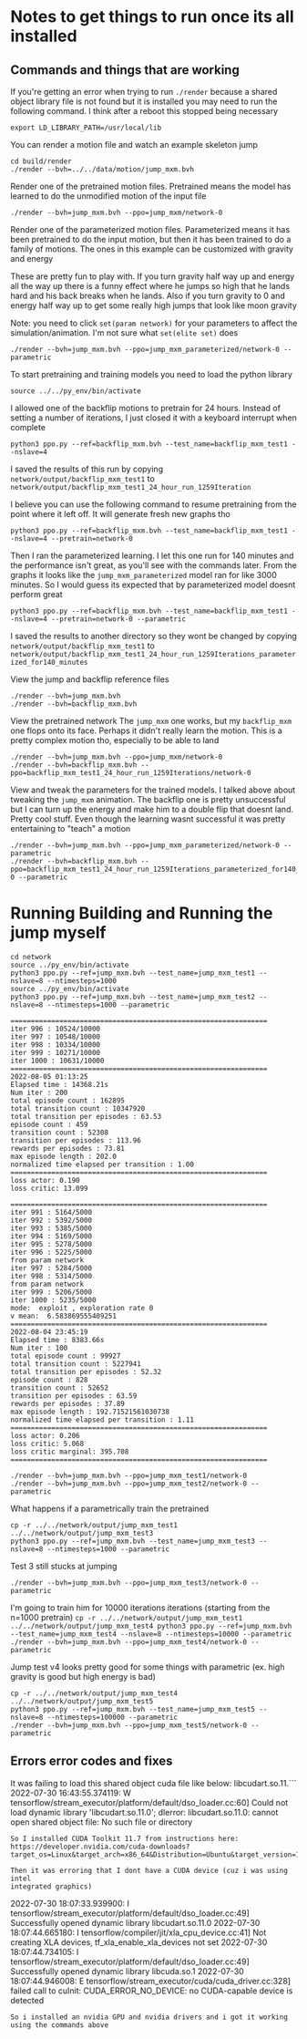 # Notes to get things to run once its all installed

## Commands and things that are working

If you're getting an error when trying to run `./render` because a shared object
library file is not found but it is installed you may need to run the following
command. I think after a reboot this stopped being necessary
```
export LD_LIBRARY_PATH=/usr/local/lib
```


You can render a motion file and watch an example skeleton jump
```
cd build/render
./render --bvh=../../data/motion/jump_mxm.bvh
```
Render one of the pretrained motion files. Pretrained means the model has
learned to do the unmodified motion of the input file
```
./render --bvh=jump_mxm.bvh --ppo=jump_mxm/network-0
```
Render one of the parameterized motion files. Parameterized means it has been
pretrained to do the input motion, but then it has been trained to do a family
of motions. The ones in this example can be customized with gravity and energy

These are pretty fun to play with. If you turn gravity half way up and energy
all the way up there is a funny effect where he jumps so high that he lands hard
and his back breaks when he lands. Also if you turn gravity to 0 and energy half
way up to get some really high jumps that look like moon gravity

Note: you need to click `set(param network)` for your parameters to affect the
simulation/animation. I'm not sure what `set(elite set)` does
```
./render --bvh=jump_mxm.bvh --ppo=jump_mxm_parameterized/network-0 --parametric
```

To start pretraining and training models you need to load the python library
```
source ../../py_env/bin/activate
```

I allowed one of the backflip motions to pretrain for 24 hours. Instead of
setting a number of iterations, I just closed it with a keyboard interrupt when
complete
```
python3 ppo.py --ref=backflip_mxm.bvh --test_name=backflip_mxm_test1 --nslave=4
```
I saved the results of this run by copying `network/output/backflip_mxm_test1`
to `network/output/backflip_mxm_test1_24_hour_run_1259Iteration`

I believe you can use the following command to resume pretraining from the point
where it left off. It will generate fresh new graphs tho
```
python3 ppo.py --ref=backflip_mxm.bvh --test_name=backflip_mxm_test1 --nslave=4 --pretrain=network-0
```

Then I ran the parameterized learning. I let this one run for 140 minutes and
the performance isn't great, as you'll see with the commands later. From the
graphs it looks like the `jump_mxm_parameterized` model ran for like 3000
minutes. So I would guess its expected that by parameterized model doesnt
perform great
```
python3 ppo.py --ref=backflip_mxm.bvh --test_name=backflip_mxm_test1 --nslave=4 --pretrain=network-0 --parametric
```
I saved the results to another directory so they wont be changed by copying
`network/output/backflip_mxm_test1` to
`network/output/backflip_mxm_test1_24_hour_run_1259Iterations_parameterized_for140_minutes`


View the jump and backflip reference files
```
./render --bvh=jump_mxm.bvh
./render --bvh=backflip_mxm.bvh
```


View the pretrained network
The `jump_mxm` one works, but my `backflip_mxm` one flops onto its face. Perhaps
it didn't really learn the motion. This is a pretty complex motion tho,
especially to be able to land
```
./render --bvh=jump_mxm.bvh --ppo=jump_mxm/network-0
./render --bvh=backflip_mxm.bvh --ppo=backflip_mxm_test1_24_hour_run_1259Iterations/network-0
```

View and tweak the parameters for the trained models. I talked above about
tweaking the `jump_mxm` animation. The backflip one is pretty unsuccessful but
I can turn up the energy and make him to a double flip that doesnt land. Pretty
cool stuff. Even though the learning wasnt successful it was pretty entertaining
to "teach" a motion
```
./render --bvh=jump_mxm.bvh --ppo=jump_mxm_parameterized/network-0 --parametric
./render --bvh=backflip_mxm.bvh --ppo=backflip_mxm_test1_24_hour_run_1259Iterations_parameterized_for140_minutes/network-0 --parametric
```

# Running Building and Running the jump myself
```
cd network
source ../py_env/bin/activate
python3 ppo.py --ref=jump_mxm.bvh --test_name=jump_mxm_test1 --nslave=8 --ntimesteps=1000
source ../py_env/bin/activate
python3 ppo.py --ref=jump_mxm.bvh --test_name=jump_mxm_test2 --nslave=8 --ntimesteps=1000 --parametric
```

```
===============================================================
iter 996 : 10524/10000
iter 997 : 10548/10000
iter 998 : 10334/10000
iter 999 : 10271/10000
iter 1000 : 10631/10000
===============================================================
2022-08-05 01:13:25
Elapsed time : 14368.21s
Num iter : 200
total episode count : 162895
total transition count : 10347920
total transition per episodes : 63.53
episode count : 459
transition count : 52308
transition per episodes : 113.96
rewards per episodes : 73.81
max episode length : 202.0
normalized time elapsed per transition : 1.00
===============================================================
loss actor: 0.190
loss critic: 13.099
```

```
===============================================================
iter 991 : 5164/5000
iter 992 : 5392/5000
iter 993 : 5385/5000
iter 994 : 5169/5000
iter 995 : 5278/5000
iter 996 : 5225/5000
from param network
iter 997 : 5284/5000
iter 998 : 5314/5000
from param network
iter 999 : 5206/5000
iter 1000 : 5235/5000
mode:  exploit , exploration rate 0
v mean:  6.583869555409251
===============================================================
2022-08-04 23:45:19
Elapsed time : 8383.66s
Num iter : 100
total episode count : 99927
total transition count : 5227941
total transition per episodes : 52.32
episode count : 828
transition count : 52652
transition per episodes : 63.59
rewards per episodes : 37.89
max episode length : 192.71521561030738
normalized time elapsed per transition : 1.11
===============================================================
loss actor: 0.206
loss critic: 5.068
loss critic marginal: 395.708
===============================================================
```


```
./render --bvh=jump_mxm.bvh --ppo=jump_mxm_test1/network-0
./render --bvh=jump_mxm.bvh --ppo=jump_mxm_test2/network-0 --parametric
```

What happens if a parametrically train the pretrained
```
cp -r ../../network/output/jump_mxm_test1 ../../network/output/jump_mxm_test3
python3 ppo.py --ref=jump_mxm.bvh --test_name=jump_mxm_test3 --nslave=8 --ntimesteps=1000 --parametric
```

Test 3 still stucks at jumping
```
./render --bvh=jump_mxm.bvh --ppo=jump_mxm_test3/network-0 --parametric
```

I'm going to train him for 10000 iterations iterations (starting from the n=1000
pretrain)
``
cp -r ../../network/output/jump_mxm_test1 ../../network/output/jump_mxm_test4
python3 ppo.py --ref=jump_mxm.bvh --test_name=jump_mxm_test4 --nslave=8 --ntimesteps=10000 --parametric
./render --bvh=jump_mxm.bvh --ppo=jump_mxm_test4/network-0 --parametric
``

Jump test v4 looks pretty good for some things with parametric (ex. high gravity is good but high energy is bad)
```
cp -r ../../network/output/jump_mxm_test4 ../../network/output/jump_mxm_test5
python3 ppo.py --ref=jump_mxm.bvh --test_name=jump_mxm_test5 --nslave=8 --ntimesteps=100000 --parametric
./render --bvh=jump_mxm.bvh --ppo=jump_mxm_test5/network-0 --parametric
```



## Errors error codes and fixes

It was failing to load this shared object cuda file like below: libcudart.so.11.```
2022-07-30 16:43:55.374119: W tensorflow/stream_executor/platform/default/dso_loader.cc:60] Could not load dynamic library 'libcudart.so.11.0'; dlerror: libcudart.so.11.0: cannot open shared object file: No such file or directory
```
So I installed CUDA Toolkit 11.7 from instructions here:
https://developer.nvidia.com/cuda-downloads?target_os=Linux&target_arch=x86_64&Distribution=Ubuntu&target_version=18.04&target_type=deb_network

Then it was erroring that I dont have a CUDA device (cuz i was using intel
integrated graphics)
```
2022-07-30 18:07:33.939900: I tensorflow/stream_executor/platform/default/dso_loader.cc:49] Successfully opened dynamic library libcudart.so.11.0
2022-07-30 18:07:44.665180: I tensorflow/compiler/jit/xla_cpu_device.cc:41] Not creating XLA devices, tf_xla_enable_xla_devices not set
2022-07-30 18:07:44.734105: I tensorflow/stream_executor/platform/default/dso_loader.cc:49] Successfully opened dynamic library libcuda.so.1
2022-07-30 18:07:44.946008: E tensorflow/stream_executor/cuda/cuda_driver.cc:328] failed call to cuInit: CUDA_ERROR_NO_DEVICE: no CUDA-capable device is detected
```
So i installed an nvidia GPU and nvidia drivers and i got it working using the commands above

